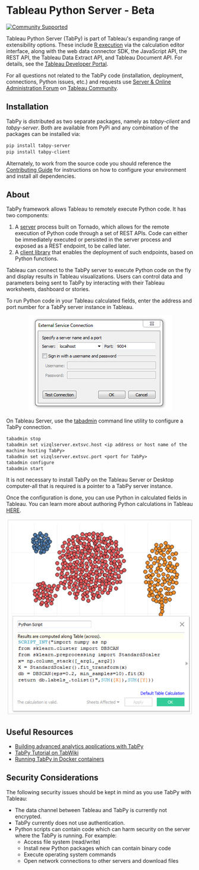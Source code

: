 
# Tableau Python Server - Beta
[![Community Supported](https://img.shields.io/badge/Support%20Level-Community%20Supported-457387.svg)](https://www.tableau.com/support-levels-it-and-developer-tools)

Tableau Python Server (TabPy) is part of Tableau's expanding range of extensibility options. These include [R execution](http://onlinehelp.tableau.com/current/pro/desktop/en-us/help.html#r_connection_manage.html) via the calculation editor interface, along with the web data connector SDK, the JavaScript API, the REST API, the Tableau Data Extract API, and Tableau Document API. For details, see the [Tableau Developer Portal](https://community.tableau.com/community/developers).

For all questions not related to the TabPy code (installation, deployment, connections, Python issues, etc.) and requests use [Server & Online Administration Forum](https://community.tableau.com/community/forums/server-administration) on [Tableau Community](https://community.tableau.com).

## Installation

TabPy is distributed as two separate packages, namely as _tabpy-client_ and _tabpy-server_. Both are available from PyPi and any combination of the packages can be installed via:

```sh
pip install tabpy-server
pip install tabpy-client
```

Alternately, to work from the source code you should reference the [Contributing Guide](CONTRIBUTING.md) for instructions on how to configure your environment and install all dependencies.

## About

TabPy framework allows Tableau to remotely execute Python code. It has two components:

1. A [server](server.md) process built on Tornado, which allows for the remote execution of Python code through a set of REST APIs. Code can either be immediately executed or persisted in the server process and exposed as a REST endpoint, to be called later.
2. A [client library](client.md) that enables the deployment of such endpoints, based on Python functions.

Tableau can connect to the TabPy server to execute Python code on the fly and display results in Tableau visualizations. Users can control data and parameters being sent to TabPy by interacting with their Tableau worksheets, dashboard or stories.

To run Python code in your Tableau calculated fields, enter the address and port number for a TabPy server instance in Tableau.

<p align="center"><img alt="Screenshot of Configuration on Tableau Desktop" src="external-service-configuration.png"></p>

On Tableau Server, use the [tabadmin](https://onlinehelp.tableau.com/current/server/en-us/tabadmin.htm) command line utility to configure a TabPy connection.


```
tabadmin stop
tabadmin set vizqlserver.extsvc.host <ip address or host name of the machine hosting TabPy>
tabadmin set vizqlserver.extsvc.port <port for TabPy>
tabadmin configure
tabadmin start
```

It is not necessary to install TabPy on the Tableau Server or Desktop computer-all that is required is a pointer to a TabPy server instance.

Once the configuration is done, you can use Python in calculated fields in Tableau. You can learn more about authoring Python calculations in Tableau [HERE](TableauConfiguration.md).


<p align="center"><img alt="Screenshot of a Python calculated field on Tableau Desktop" src="python-calculated-field.png"></p>


## Useful Resources
  - [Building advanced analytics applications with TabPy](https://www.tableau.com/about/blog/2017/1/building-advanced-analytics-applications-tabpy-64916)
  - [TabPy Tutorial on TabWiki](https://community.tableau.com/docs/DOC-10856)
  - [Running TabPy in Docker containers](https://hub.docker.com/r/emhemh/tabpy/)


## Security Considerations
The following security issues should be kept in mind as you use TabPy with Tableau:
  - The data channel between Tableau and TabPy is currently not encrypted.
  - TabPy currently does not use authentication.
  - Python scripts can contain code which can harm security on the server where the TabPy is running. For example:
    - Access file system (read/write)
    - Install new Python packages which can contain binary code
    - Execute operating system commands
    - Open network connections to other servers and download files
